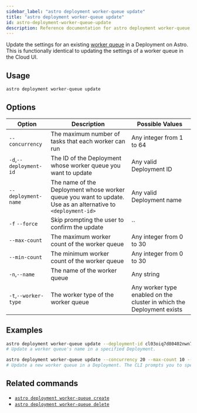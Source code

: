 ```yaml
---
sidebar_label: "astro deployment worker-queue update"
title: "astro deployment worker-queue update"
id: astro-deployment-worker-queue-update
description: Reference documentation for astro deployment worker-queue update.
---
```


Update the settings for an existing [worker queue](deployment-settings.md#worker-queues) in a Deployment on Astro. This is functionally identical to updating the settings of a worker queue in the Cloud UI.

## Usage

```sh
astro deployment worker-queue update
```

## Options

| Option                         | Description                                                                            | Possible Values                                                                |
| ------------------------------ | -------------------------------------------------------------------------------------- | ------------------------------------------------------------------------------ |
| `--concurrency`           |     The maximum number of tasks that each worker can run                          | Any integer from 1 to 64 |
| `-d`,`--deployment-id`           |      The ID of the Deployment whose worker queue you want to update                           | Any valid Deployment ID |
| `--deployment-name` | The name of the Deployment whose worker queue you want to update. Use as an alternative to `<deployment-id>` | Any valid Deployment name                                            |
| `-f` `--force` | Skip prompting the user to confirm the update | `` |
| `--max-count`                  |        The maximum worker count of the worker queue                                                          | Any integer from 0 to 30       |
| `--min-count`                  |        The minimum worker count of the worker queue                                                          | Any integer from 0 to 30       |
| `-n`,`--name`    | The name of the worker queue     |Any string |
| `-t`,`--worker-type`          | The worker type of the worker queue          | Any worker type enabled on the cluster in which the Deployment exists |

## Examples

```sh
astro deployment worker-queue update --deployment-id cl03oiq7d80402nwn7fsl3dmv --name="Updated name"
# Update a worker queue's name in a specified Deployment.

astro deployment worker-queue update --concurrency 20 --max-count 10 --min-count 2 --name "My worker queue" --worker-type "m5d.8xlarge"
# Update a new worker queue in a Deployment. The CLI prompts you to specify a Deployment and worker queue to update
```

## Related commands 

- [`astro deployment worker-queue create`](cli/astro-deployment-worker-queue-create.md)
- [`astro deployment worker-queue delete`](cli/astro-deployment-worker-queue-delete.md)